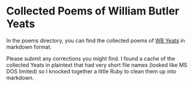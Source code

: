 # Collected Poems of William Butler Yeats

In the poems directory, you can find the collected poems of [WB
Yeats](http://en.wikipedia.org/wiki/W._B._Yeats) in markdown format.

Please submit any corrections you might find.  I found a cache of the collected Yeats in
plaintext that had very short file names (looked like MS DOS limited) so I knocked together
a little Ruby to clean them up into markdown.
